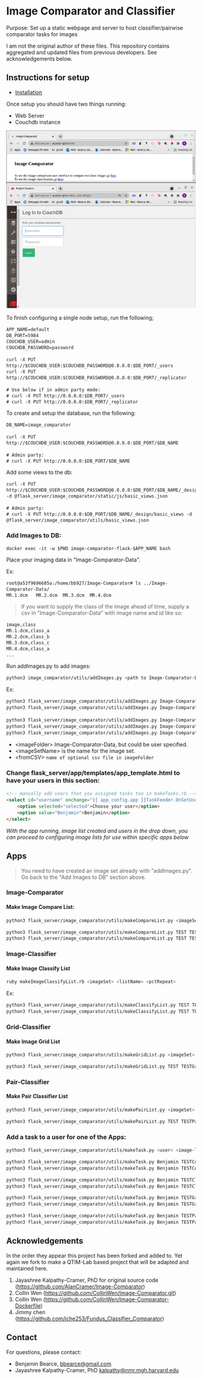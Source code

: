 # Image Comparator and Classifier

Purpose: Set up a static webpage and server to host classifier/pairwise comparator tasks for images 

I am not the original author of these files. This repository contains aggregated and updated files from previous developers. See acknowledgements below.


## Instructions for setup

* [Installation](https://github.com/QTIM-Lab/Image-Comparator/tree/master/Image-Comparator-Dockerfiles)

Once setup you should have two things running:
* Web Server
* Couchdb instance

![Initial Setup](./readme_images/initial_setup.jpg)


To finish configuring a single node setup, run the following;
```
APP_NAME=default
DB_PORT=5984
COUCHDB_USER=admin
COUCHDB_PASSWORD=password

curl -X PUT http://$COUCHDB_USER:$COUCHDB_PASSWORD@0.0.0.0:$DB_PORT/_users
curl -X PUT http://$COUCHDB_USER:$COUCHDB_PASSWORD@0.0.0.0:$DB_PORT/_replicator

# Use below if in admin party mode:
# curl -X PUT http://0.0.0.0:$DB_PORT/_users
# curl -X PUT http://0.0.0.0:$DB_PORT/_replicator
```

To create and setup the database, run the following:
```
DB_NAME=image_comparator 

curl -X PUT http://$COUCHDB_USER:$COUCHDB_PASSWORD@0.0.0.0:$DB_PORT/$DB_NAME

# Admin party:
# curl -X PUT http://0.0.0.0:$DB_PORT/$DB_NAME
```

Add some views to the db:
```
curl -X PUT http://$COUCHDB_USER:$COUCHDB_PASSWORD@0.0.0.0:$DB_PORT/$DB_NAME/_design/basic_views -d @flask_server/image_comparator/static/js/basic_views.json

# Admin party:
# curl -X PUT http://0.0.0.0:$DB_PORT/$DB_NAME/_design/basic_views -d @flask_server/image_comparator/utils/basic_views.json
```

### Add Images to DB:

```
docker exec -it -w $PWD image-comparator-flask-$APP_NAME bash
```

Place your imaging data in "Image-Comparator-Data". 

Ex:
```
root@a53f9696685a:/home/bb927/Image-Comparator# ls ../Image-Comparator-Data/
MR.1.dcm   MR.2.dcm  MR.3.dcm  MR.4.dcm
```


> If you want to supply the class of the image ahead of time, supply a csv in "Image-Comparator-Data" with image name and id like so:
```
image,class
MR.1.dcm,class_a
MR.2.dcm,class_b
MR.3.dcm,class_c
MR.4.dcm,class_a
...
```

Run addImages.py to add images:
```bash
python3 image_comparator/utils/addImages.py <path to Image-Comparator-Data> <imageSetName> [<fromCSV>]
```

Ex:
```bash
python3 flask_server/image_comparator/utils/addImages.py Image-Comparator-Data TEST
python3 flask_server/image_comparator/utils/addImages.py Image-Comparator-Data TEST test_classification.csv

python3 flask_server/image_comparator/utils/addImages.py Image-Comparator-Data mimicMIDRCtrain training_classification.csv
python3 flask_server/image_comparator/utils/addImages.py Image-Comparator-Data mimicMIDRCvalidation validation_classification.csv
python3 flask_server/image_comparator/utils/addImages.py Image-Comparator-Data mimicMIDRCtest test_classification.csv
```

* \<imageFolder> Image-Comparator-Data, but could be user specified.  
* \<imageSetName> is the name for the image set.  
* \<fromCSV> ```name of optional csv file in imageFolder```

### Change flask_server/app/templates/app_template.html to have your users in this section:

```html
<!-- manually add users that you assigned tasks too in makeTasks.rb -->
<select id="username" onchange="{{ app_config.app }}TaskFeeder.OnSetUser(this.value)">
    <option selected="selected">Choose your user</option>
    <option value="Benjamin">Benjamin</option>
</select>
```

*With the app running, image list created and users in the drop down, you can proceed to configuring image lists for use within specific apps below*

## Apps

> You need to have created an image set already with "addImages.py". Go back to the "Add Images to DB" section above.

### Image-Comparator

#### Make Image Compare List:

```bash
python3 flask_server/image_comparator/utils/makeCompareList.py <imageSetName> <list name> <pct repeat>
```

```bash
python3 flask_server/image_comparator/utils/makeCompareList.py TEST TESTCompareList
python3 flask_server/image_comparator/utils/makeCompareList.py TEST TESTCompareList 10
```

### Image-Classifier

#### Make Image Classify List
```bash
ruby makeImageClassifyList.rb <imageSet> <listName> <pctRepeat>
```

Ex:
```bash
python3 flask_server/image_comparator/utils/makeClassifyList.py TEST TESTClassifyList
python3 flask_server/image_comparator/utils/makeClassifyList.py TEST TESTClassifyList 10
```

### Grid-Classifier

#### Make Image Grid List
```bash
python3 flask_server/image_comparator/utils/makeGridList.py <imageSet> <listName>
```

```bash
python3 flask_server/image_comparator/utils/makeGridList.py TEST TESTGridList
```

### Pair-Classifier

#### Make Pair Classifier List
```bash
python3 flask_server/image_comparator/utils/makePairList.py <imageSet> <listName>
```

```bash
python3 flask_server/image_comparator/utils/makePairList.py TEST TESTPairList
```

### Add a task to a user for one of the Apps:
```bash
python3 flask_server/image_comparator/utils/makeTask.py <user> <image-list-name> <image-list-type> <task-order> [<description>]
```

```bash
python3 flask_server/image_comparator/utils/makeTask.py Benjamin TESTCompareList compare 1
python3 flask_server/image_comparator/utils/makeTask.py Benjamin TESTCompareList compare 1 test_description
```

```bash
python3 flask_server/image_comparator/utils/makeTask.py Benjamin TESTClassifyList classify 1
python3 flask_server/image_comparator/utils/makeTask.py Benjamin TESTClassifyList classify 1 test_description
```

```bash
python3 flask_server/image_comparator/utils/makeTask.py Benjamin TESTGridList grid 1
python3 flask_server/image_comparator/utils/makeTask.py Benjamin TESTGridList grid 1 test_description
```

```bash
python3 flask_server/image_comparator/utils/makeTask.py Benjamin TESTPairList pair 1
python3 flask_server/image_comparator/utils/makeTask.py Benjamin TESTPairList pair 1 test_description
```

## Acknowledgements

In the order they appear this project has been forked and added to. Yet again we fork to make a QTIM-Lab based project that will be adapted and maintained here.

1. Jayashree Kalpathy-Cramer, PhD for original source code (https://github.com/AlanCramer/Image-Comparator)  
2. Collin Wen (https://github.com/CollinWen/Image-Comparator.git)  
3. Collin Wen (https://github.com/CollinWen/Image-Comparator-Dockerfile)  
4. Jimmy chen (https://github.com/jche253/Fundus_Classifier_Comparator)  


## Contact
For questions, please contact:
* Benjamin Bearce, bbearce@gmail.com  
* Jayashree Kalpathy-Cramer, PhD kalpathy@nmr.mgh.harvard.edu  

